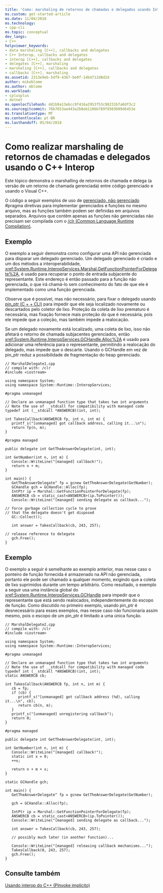 ```yaml
---
title: 'Como: marshaling de retornos de chamadas e delegados usando Interop C++ | Microsoft Docs'
ms.custom: get-started-article
ms.date: 11/04/2016
ms.technology:
- cpp-cli
ms.topic: conceptual
dev_langs:
- C++
helpviewer_keywords:
- data marshaling [C++], callbacks and delegates
- C++ Interop, callbacks and delegates
- interop [C++], callbacks and delegates
- delegates [C++], marshaling
- marshaling [C++], callbacks and delegates
- callbacks [C++], marshaling
ms.assetid: 2313e9eb-5df9-4367-be0f-14b4712d8d2d
author: mikeblome
ms.author: mblome
ms.workload:
- cplusplus
- dotnet
ms.openlocfilehash: dd1b9a13ebcc9f416a2953f53c98231b7a0df3c2
ms.sourcegitcommit: 76b7653ae443a2b8eb1186b789f8503609d6453e
ms.translationtype: MT
ms.contentlocale: pt-BR
ms.lasthandoff: 05/04/2018
---
```

# <a name="how-to-marshal-callbacks-and-delegates-by-using-c-interop"></a>Como realizar marshaling de retornos de chamadas e delegados usando o C++ Interop
Este tópico demonstra o marshalling de retornos de chamada e delega (a versão de um retorno de chamada gerenciada) entre código gerenciado e usando o Visual C++.  
  
 O código a seguir exemplos de uso de [gerenciado, não gerenciado](../preprocessor/managed-unmanaged.md) #pragma diretivas para implementar gerenciados e funções no mesmo arquivo, mas as funções também podem ser definidas em arquivos separados. Arquivos que contêm apenas as funções não gerenciadas não precisam ser compilada com o [/clr (Common Language Runtime Compilation)](../build/reference/clr-common-language-runtime-compilation.md).  
  
## <a name="example"></a>Exemplo  
 O exemplo a seguir demonstra como configurar uma API não gerenciada para disparar um delegado gerenciado. Um delegado gerenciado é criado e um dos métodos a interoperabilidade, <xref:System.Runtime.InteropServices.Marshal.GetFunctionPointerForDelegate%2A>, é usado para recuperar o ponto de entrada subjacente do representante. Este endereço é então passado para a função não gerenciada, o que irá chamá-lo sem conhecimento do fato de que ele é implementado como uma função gerenciada.  
  
 Observe que é possível, mas não necessário, para fixar o delegado usando [pin_ptr (C + + CLI)](../windows/pin-ptr-cpp-cli.md) para impedir que ele seja localizado novamente ou descartados pelo coletor de lixo. Proteção da coleta de lixo prematuro é necessária, mas fixação fornece mais proteção do que é necessária, pois ele impede que a coleção, mas também impede a realocação.  
  
 Se um delegado novamente está localizado, uma coleta de lixo, isso não afetará o retorno de chamada subjacentes gerenciados, então <xref:System.Runtime.InteropServices.GCHandle.Alloc%2A> é usado para adicionar uma referência para o representante, permitindo a realocação do delegado, mas impede que o descarte. Usando o GCHandle em vez de pin_ptr reduz a possibilidade de fragmentação do heap gerenciado.  
  
```  
// MarshalDelegate1.cpp  
// compile with: /clr  
#include <iostream>  
  
using namespace System;  
using namespace System::Runtime::InteropServices;  
  
#pragma unmanaged  
  
// Declare an unmanaged function type that takes two int arguments  
// Note the use of __stdcall for compatibility with managed code  
typedef int (__stdcall *ANSWERCB)(int, int);  
  
int TakesCallback(ANSWERCB fp, int n, int m) {  
   printf_s("[unmanaged] got callback address, calling it...\n");  
   return fp(n, m);  
}  
  
#pragma managed  
  
public delegate int GetTheAnswerDelegate(int, int);  
  
int GetNumber(int n, int m) {  
   Console::WriteLine("[managed] callback!");  
   return n + m;  
}  
  
int main() {  
   GetTheAnswerDelegate^ fp = gcnew GetTheAnswerDelegate(GetNumber);  
   GCHandle gch = GCHandle::Alloc(fp);  
   IntPtr ip = Marshal::GetFunctionPointerForDelegate(fp);  
   ANSWERCB cb = static_cast<ANSWERCB>(ip.ToPointer());  
   Console::WriteLine("[managed] sending delegate as callback...");  
  
// force garbage collection cycle to prove  
// that the delegate doesn't get disposed  
   GC::Collect();  
  
   int answer = TakesCallback(cb, 243, 257);  
  
// release reference to delegate  
   gch.Free();  
}  
```  
  
## <a name="example"></a>Exemplo  
 O exemplo a seguir é semelhante ao exemplo anterior, mas nesse caso o ponteiro de função fornecida é armazenado na API não gerenciada, portanto ele pode ser chamado a qualquer momento, exigindo que a coleta de lixo suprimidos durante um tempo arbitrário. Como resultado, o exemplo a seguir usa uma instância global do <xref:System.Runtime.InteropServices.GCHandle> para impedir que o representante que está sendo realocados, independentemente do escopo de função. Como discutido no primeiro exemplo, usando pin_ptr é desnecessário para esses exemplos, mas nesse caso não funcionaria assim mesmo, pois o escopo de um pin_ptr é limitado a uma única função.  
  
```  
// MarshalDelegate2.cpp  
// compile with: /clr   
#include <iostream>  
  
using namespace System;  
using namespace System::Runtime::InteropServices;  
  
#pragma unmanaged  
  
// Declare an unmanaged function type that takes two int arguments  
// Note the use of __stdcall for compatibility with managed code  
typedef int (__stdcall *ANSWERCB)(int, int);  
static ANSWERCB cb;  
  
int TakesCallback(ANSWERCB fp, int n, int m) {  
   cb = fp;  
   if (cb) {  
      printf_s("[unmanaged] got callback address (%d), calling it...\n", cb);  
      return cb(n, m);  
   }  
   printf_s("[unmanaged] unregistering callback");  
   return 0;  
}  
  
#pragma managed  
  
public delegate int GetTheAnswerDelegate(int, int);  
  
int GetNumber(int n, int m) {  
   Console::WriteLine("[managed] callback!");  
   static int x = 0;  
   ++x;  
  
   return n + m + x;  
}  
  
static GCHandle gch;  
  
int main() {  
   GetTheAnswerDelegate^ fp = gcnew GetTheAnswerDelegate(GetNumber);  
  
   gch = GCHandle::Alloc(fp);  
  
   IntPtr ip = Marshal::GetFunctionPointerForDelegate(fp);  
   ANSWERCB cb = static_cast<ANSWERCB>(ip.ToPointer());  
   Console::WriteLine("[managed] sending delegate as callback...");  
  
   int answer = TakesCallback(cb, 243, 257);  
  
   // possibly much later (in another function)...  
  
   Console::WriteLine("[managed] releasing callback mechanisms...");  
   TakesCallback(0, 243, 257);  
   gch.Free();  
}  
```  
  
## <a name="see-also"></a>Consulte também  
 [Usando interop do C++ (PInvoke implícito)](../dotnet/using-cpp-interop-implicit-pinvoke.md)